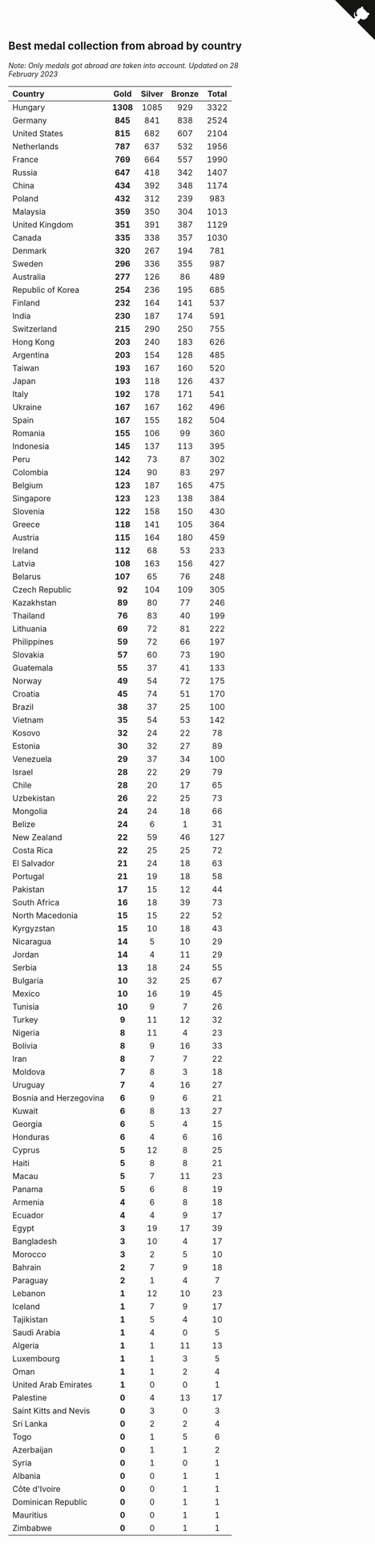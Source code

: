 ## Best medal collection from abroad by country

*Note: Only medals got abroad are taken into account.*
*Updated on 28 February 2023*

| Country | Gold | Silver | Bronze | Total |
| :--- | :--: | :--: | :--: | :--: |
| Hungary | **1308** | 1085 | 929 | 3322 |
| Germany | **845** | 841 | 838 | 2524 |
| United States | **815** | 682 | 607 | 2104 |
| Netherlands | **787** | 637 | 532 | 1956 |
| France | **769** | 664 | 557 | 1990 |
| Russia | **647** | 418 | 342 | 1407 |
| China | **434** | 392 | 348 | 1174 |
| Poland | **432** | 312 | 239 | 983 |
| Malaysia | **359** | 350 | 304 | 1013 |
| United Kingdom | **351** | 391 | 387 | 1129 |
| Canada | **335** | 338 | 357 | 1030 |
| Denmark | **320** | 267 | 194 | 781 |
| Sweden | **296** | 336 | 355 | 987 |
| Australia | **277** | 126 | 86 | 489 |
| Republic of Korea | **254** | 236 | 195 | 685 |
| Finland | **232** | 164 | 141 | 537 |
| India | **230** | 187 | 174 | 591 |
| Switzerland | **215** | 290 | 250 | 755 |
| Hong Kong | **203** | 240 | 183 | 626 |
| Argentina | **203** | 154 | 128 | 485 |
| Taiwan | **193** | 167 | 160 | 520 |
| Japan | **193** | 118 | 126 | 437 |
| Italy | **192** | 178 | 171 | 541 |
| Ukraine | **167** | 167 | 162 | 496 |
| Spain | **167** | 155 | 182 | 504 |
| Romania | **155** | 106 | 99 | 360 |
| Indonesia | **145** | 137 | 113 | 395 |
| Peru | **142** | 73 | 87 | 302 |
| Colombia | **124** | 90 | 83 | 297 |
| Belgium | **123** | 187 | 165 | 475 |
| Singapore | **123** | 123 | 138 | 384 |
| Slovenia | **122** | 158 | 150 | 430 |
| Greece | **118** | 141 | 105 | 364 |
| Austria | **115** | 164 | 180 | 459 |
| Ireland | **112** | 68 | 53 | 233 |
| Latvia | **108** | 163 | 156 | 427 |
| Belarus | **107** | 65 | 76 | 248 |
| Czech Republic | **92** | 104 | 109 | 305 |
| Kazakhstan | **89** | 80 | 77 | 246 |
| Thailand | **76** | 83 | 40 | 199 |
| Lithuania | **69** | 72 | 81 | 222 |
| Philippines | **59** | 72 | 66 | 197 |
| Slovakia | **57** | 60 | 73 | 190 |
| Guatemala | **55** | 37 | 41 | 133 |
| Norway | **49** | 54 | 72 | 175 |
| Croatia | **45** | 74 | 51 | 170 |
| Brazil | **38** | 37 | 25 | 100 |
| Vietnam | **35** | 54 | 53 | 142 |
| Kosovo | **32** | 24 | 22 | 78 |
| Estonia | **30** | 32 | 27 | 89 |
| Venezuela | **29** | 37 | 34 | 100 |
| Israel | **28** | 22 | 29 | 79 |
| Chile | **28** | 20 | 17 | 65 |
| Uzbekistan | **26** | 22 | 25 | 73 |
| Mongolia | **24** | 24 | 18 | 66 |
| Belize | **24** | 6 | 1 | 31 |
| New Zealand | **22** | 59 | 46 | 127 |
| Costa Rica | **22** | 25 | 25 | 72 |
| El Salvador | **21** | 24 | 18 | 63 |
| Portugal | **21** | 19 | 18 | 58 |
| Pakistan | **17** | 15 | 12 | 44 |
| South Africa | **16** | 18 | 39 | 73 |
| North Macedonia | **15** | 15 | 22 | 52 |
| Kyrgyzstan | **15** | 10 | 18 | 43 |
| Nicaragua | **14** | 5 | 10 | 29 |
| Jordan | **14** | 4 | 11 | 29 |
| Serbia | **13** | 18 | 24 | 55 |
| Bulgaria | **10** | 32 | 25 | 67 |
| Mexico | **10** | 16 | 19 | 45 |
| Tunisia | **10** | 9 | 7 | 26 |
| Turkey | **9** | 11 | 12 | 32 |
| Nigeria | **8** | 11 | 4 | 23 |
| Bolivia | **8** | 9 | 16 | 33 |
| Iran | **8** | 7 | 7 | 22 |
| Moldova | **7** | 8 | 3 | 18 |
| Uruguay | **7** | 4 | 16 | 27 |
| Bosnia and Herzegovina | **6** | 9 | 6 | 21 |
| Kuwait | **6** | 8 | 13 | 27 |
| Georgia | **6** | 5 | 4 | 15 |
| Honduras | **6** | 4 | 6 | 16 |
| Cyprus | **5** | 12 | 8 | 25 |
| Haiti | **5** | 8 | 8 | 21 |
| Macau | **5** | 7 | 11 | 23 |
| Panama | **5** | 6 | 8 | 19 |
| Armenia | **4** | 6 | 8 | 18 |
| Ecuador | **4** | 4 | 9 | 17 |
| Egypt | **3** | 19 | 17 | 39 |
| Bangladesh | **3** | 10 | 4 | 17 |
| Morocco | **3** | 2 | 5 | 10 |
| Bahrain | **2** | 7 | 9 | 18 |
| Paraguay | **2** | 1 | 4 | 7 |
| Lebanon | **1** | 12 | 10 | 23 |
| Iceland | **1** | 7 | 9 | 17 |
| Tajikistan | **1** | 5 | 4 | 10 |
| Saudi Arabia | **1** | 4 | 0 | 5 |
| Algeria | **1** | 1 | 11 | 13 |
| Luxembourg | **1** | 1 | 3 | 5 |
| Oman | **1** | 1 | 2 | 4 |
| United Arab Emirates | **1** | 0 | 0 | 1 |
| Palestine | **0** | 4 | 13 | 17 |
| Saint Kitts and Nevis | **0** | 3 | 0 | 3 |
| Sri Lanka | **0** | 2 | 2 | 4 |
| Togo | **0** | 1 | 5 | 6 |
| Azerbaijan | **0** | 1 | 1 | 2 |
| Syria | **0** | 1 | 0 | 1 |
| Albania | **0** | 0 | 1 | 1 |
| Côte d'Ivoire | **0** | 0 | 1 | 1 |
| Dominican Republic | **0** | 0 | 1 | 1 |
| Mauritius | **0** | 0 | 1 | 1 |
| Zimbabwe | **0** | 0 | 1 | 1 |


<a href="https://github.com/jonatanklosko/wca_statistics" class="github-corner" aria-label="View source on Github"><svg width="80" height="80" viewBox="0 0 250 250" style="fill:#151513; color:#fff; position: absolute; top: 0; border: 0; right: 0;" aria-hidden="true"><path d="M0,0 L115,115 L130,115 L142,142 L250,250 L250,0 Z"></path><path d="M128.3,109.0 C113.8,99.7 119.0,89.6 119.0,89.6 C122.0,82.7 120.5,78.6 120.5,78.6 C119.2,72.0 123.4,76.3 123.4,76.3 C127.3,80.9 125.5,87.3 125.5,87.3 C122.9,97.6 130.6,101.9 134.4,103.2" fill="currentColor" style="transform-origin: 130px 106px;" class="octo-arm"></path><path d="M115.0,115.0 C114.9,115.1 118.7,116.5 119.8,115.4 L133.7,101.6 C136.9,99.2 139.9,98.4 142.2,98.6 C133.8,88.0 127.5,74.4 143.8,58.0 C148.5,53.4 154.0,51.2 159.7,51.0 C160.3,49.4 163.2,43.6 171.4,40.1 C171.4,40.1 176.1,42.5 178.8,56.2 C183.1,58.6 187.2,61.8 190.9,65.4 C194.5,69.0 197.7,73.2 200.1,77.6 C213.8,80.2 216.3,84.9 216.3,84.9 C212.7,93.1 206.9,96.0 205.4,96.6 C205.1,102.4 203.0,107.8 198.3,112.5 C181.9,128.9 168.3,122.5 157.7,114.1 C157.9,116.9 156.7,120.9 152.7,124.9 L141.0,136.5 C139.8,137.7 141.6,141.9 141.8,141.8 Z" fill="currentColor" class="octo-body"></path></svg></a><style>.github-corner:hover .octo-arm{animation:octocat-wave 560ms ease-in-out}@keyframes octocat-wave{0%,100%{transform:rotate(0)}20%,60%{transform:rotate(-25deg)}40%,80%{transform:rotate(10deg)}}@media (max-width:500px){.github-corner:hover .octo-arm{animation:none}.github-corner .octo-arm{animation:octocat-wave 560ms ease-in-out}}</style>
